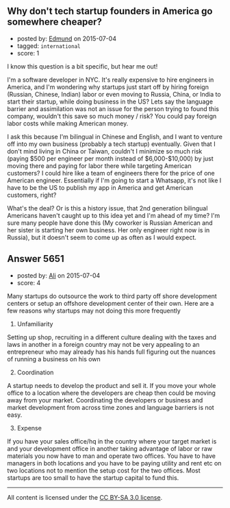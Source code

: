 ## Why don't tech startup founders in America go somewhere cheaper?

- posted by: [Edmund](https://stackexchange.com/users/1693376/edmund) on 2015-07-04
- tagged: `international`
- score: 1

<p>I know this question is a bit specific, but hear me out!</p>

<p>I'm a software developer in NYC. It's really expensive to hire engineers in America, and I'm wondering why startups just start off by hiring foreign (Russian, Chinese, Indian) labor or even moving to Russia, China, or India to start their startup, while doing business in the US? Lets say the language barrier and assimilation was not an issue for the person trying to found this company, wouldn't this save so much money / risk? You could pay foreign labor costs while making American money.</p>

<p>I ask this because I'm bilingual in Chinese and English, and I want to venture off into my own business (probably a tech startup) eventually. Given that I don't mind living in China or Taiwan, couldn't I minimize so much risk (paying $500 per engineer per month instead of $6,000-$10,000) by just moving there and paying for labor there while targeting American customers? I could hire like a team of engineers there for the price of one American engineer. Essentially if I'm going to start a Whatsapp, it's not like I have to be the US to publish my app in America and get American customers, right?</p>

<p>What's the deal? Or is this a history issue, that 2nd generation bilingual Americans haven't caught up to this idea yet and I'm ahead of my time? I'm sure many people have done this (My coworker is Russian American and her sister is starting her own business. Her only engineer right now is in Russia), but it doesn't seem to come up as often as I would expect.</p>



## Answer 5651

- posted by: [Ali](https://stackexchange.com/users/2815644/ali) on 2015-07-04
- score: 4

<p>Many startups do outsource the work to third party off shore development 
centers or setup an offshore development center of their own. Here are a few reasons why startups may not doing this more frequently</p>

<ol>
<li>Unfamiliarity</li>
</ol>

<p>Setting up shop, recruiting in a different culture dealing with the taxes and laws in another in a foreign country may not be very appealing to an entrepreneur who may already has his hands full figuring out the nuances of running a business on his own</p>

<ol start="2">
<li>Coordination</li>
</ol>

<p>A startup needs to develop the product and sell it. If you move your whole office to a location where the developers are cheap then could be moving away from your market. Coordinating the developers or business and market development from across time zones and language barriers is not easy. </p>

<ol start="3">
<li>Expense</li>
</ol>

<p>If you have your sales office/hq in the country where your target market is and your development office in another taking advantage of labor or raw materials you now have to man and operate two offices. You have to have managers in both locations and you have to be paying utility and rent etc on two locations not to mention the setup cost for the two offices. Most startups are too small to have the startup capital to fund this. </p>




---

All content is licensed under the [CC BY-SA 3.0 license](https://creativecommons.org/licenses/by-sa/3.0/).
